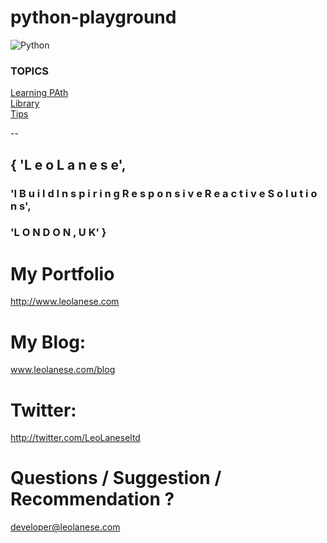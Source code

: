 # python-playground


![Python](https://upload.wikimedia.org/wikipedia/commons/0/0a/Python.svg)


### TOPICS

[Learning PAth](https://github.com/leolanese/python-playground/tree/master/learning)<br/>
[Library](https://github.com/leolanese/python-playground/tree/master/learning)<br/>
[Tips](https://github.com/leolanese/python-playground/tree/master/tips)<br/>

--

## { 'L e o   L a n e s e',
### 'I  B u i l d   I n s p i r i n g   R e s p o n s i v e   R e a c t i v e   S o l u t i o n s',
### 'L O N D O N ,  U K' }


# My Portfolio<br>
<a href="http://www.leolanese.com" target="_blank">http://www.leolanese.com</a><br>

# My Blog:<br>
<a href="http://www.leolanese.com/blog" target="_blank">www.leolanese.com/blog</a><br>

# Twitter:<br>
<a href="http://twitter.com/LeoLaneseltd" target="_blank">http://twitter.com/LeoLaneseltd</a><br>

# Questions / Suggestion / Recommendation ?<br>
<a href="mail:to">developer@leolanese.com</a><br>
